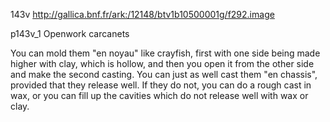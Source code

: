 143v
http://gallica.bnf.fr/ark:/12148/btv1b10500001g/f292.image

p143v_1
Openwork carcanets

You can mold them "en noyau" like crayfish, first with one side being made higher with clay, which is hollow, and then you open it from the other side and make the second casting.  You can just as well cast them "en chassis", provided that they release well. If they do not, you can do a rough cast in wax, or you can fill up the cavities which do not release well with wax or clay.
